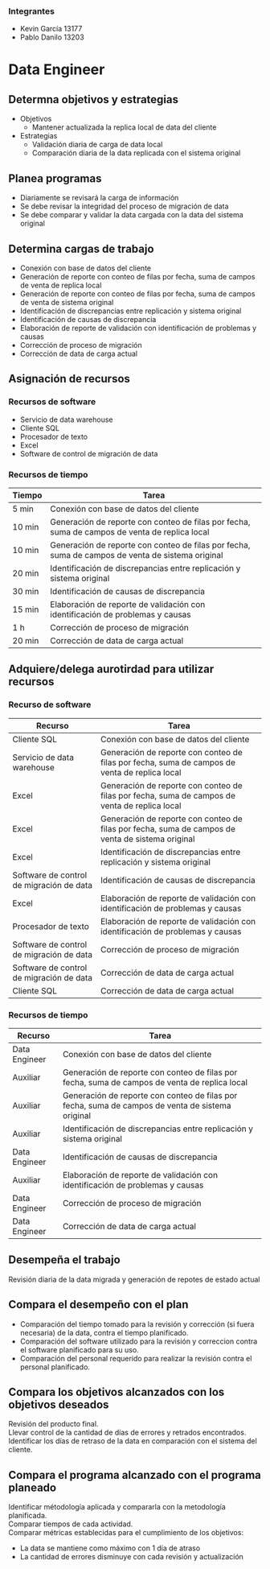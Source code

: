 ### Integrantes
* Kevin García 13177
* Pablo Danilo 13203

# Data Engineer

## Determna objetivos y estrategias 
* Objetivos
    * Mantener actualizada la replica local de data del cliente
* Estrategias
    * Validación diaria de carga de data local 
    * Comparación diaria de la data replicada con el sistema original

## Planea programas
* Diariamente se revisará la carga de información
* Se debe revisar la integridad del proceso de migración de data
* Se debe comparar y validar la data cargada con la data del sistema original

## Determina cargas de trabajo
* Conexión con base de datos del cliente
* Generación de reporte con conteo de filas por fecha, suma de campos de venta de replica local
* Generación de reporte con conteo de filas por fecha, suma de campos de venta de sistema original
* Identificación de discrepancias entre replicación y sistema original
* Identificación de causas de discrepancia
* Elaboración de reporte de validación con identificación de problemas y causas
* Corrección de proceso de migración
* Corrección de data de carga actual

## Asignación de recursos
### Recursos de software
* Servicio de data warehouse
* Cliente SQL
* Procesador de texto
* Excel
* Software de control de migración de data

### Recursos de tiempo
Tiempo |Tarea
--- |---
5 min | Conexión con base de datos del cliente
10 min | Generación de reporte con conteo de filas por fecha, suma de campos de venta de replica local
10 min |Generación de reporte con conteo de filas por fecha, suma de campos de venta de sistema original
20 min | Identificación de discrepancias entre replicación y sistema original
30 min | Identificación de causas de discrepancia
15 min | Elaboración de reporte de validación con identificación de problemas y causas
1 h |Corrección de proceso de migración
20 min | Corrección de data de carga actual

## Adquiere/delega aurotirdad para utilizar recursos
### Recurso de software
Recurso |Tarea
---|---
Cliente SQL | Conexión con base de datos del cliente
Servicio de data warehouse | Generación de reporte con conteo de filas por fecha, suma de campos de venta de replica local
Excel | Generación de reporte con conteo de filas por fecha, suma de campos de venta de replica local
Excel | Generación de reporte con conteo de filas por fecha, suma de campos de venta de sistema original
Excel | Identificación de discrepancias entre replicación y sistema original
Software de control de migración de data | Identificación de causas de discrepancia
Excel | Elaboración de reporte de validación con identificación de problemas y causas
Procesador de texto | Elaboración de reporte de validación con identificación de problemas y causas
Software de control de migración de data | Corrección de proceso de migración
Software de control de migración de data | Corrección de data de carga actual
Cliente SQL | Corrección de data de carga actual

### Recursos de tiempo
Recurso |Tarea
--- |---
Data Engineer | Conexión con base de datos del cliente
Auxiliar | Generación de reporte con conteo de filas por fecha, suma de campos de venta de replica local
Auxiliar |Generación de reporte con conteo de filas por fecha, suma de campos de venta de sistema original
Auxiliar | Identificación de discrepancias entre replicación y sistema original
Data Engineer | Identificación de causas de discrepancia
Auxiliar | Elaboración de reporte de validación con identificación de problemas y causas
Data Engineer |Corrección de proceso de migración
Data Engineer | Corrección de data de carga actual

## Desempeña el trabajo
Revisión diaria de la data migrada y generación de repotes de estado actual

## Compara el desempeño con el plan
* Comparación del tiempo tomado para la revisión y corrección (si fuera necesaria) de la data, contra el tiempo planificado.
* Comparación del software utilizado para la revisión y correccion contra el software planificado para su uso.
* Comparación del personal requerido para realizar la revisión contra el personal planificado.

## Compara los objetivos alcanzados con los objetivos deseados
Revisión del producto final.<br>
Llevar control de la cantidad de días de errores y retrados encontrados.<br>
Identificar los días de retraso de la data en comparación con el sistema del cliente.<br>

## Compara el programa alcanzado con el programa planeado
Identificar métodología aplicada y compararla con la metodología planificada.<br>
Comparar tiempos de cada actividad.<br>
Comparar métricas establecidas para el cumplimiento de los objetivos:
* La data se mantiene como máximo con 1 día de atraso
* La cantidad de errores disminuye con cada revisión y actualización
